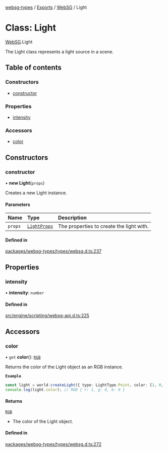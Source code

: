 [websg-types](../README.md) / [Exports](../modules.md) / [WebSG](../modules/WebSG.md) / Light

# Class: Light

[WebSG](../modules/WebSG.md).Light

The Light class represents a light source in a scene.

## Table of contents

### Constructors

- [constructor](WebSG.Light.md#constructor)

### Properties

- [intensity](WebSG.Light.md#intensity)

### Accessors

- [color](WebSG.Light.md#color)

## Constructors

### constructor

• **new Light**(`props`)

Creates a new Light instance.

#### Parameters

| Name | Type | Description |
| :------ | :------ | :------ |
| `props` | [`LightProps`](../interfaces/WebSG.LightProps.md) | The properties to create the light with. |

#### Defined in

[packages/websg-types/types/websg.d.ts:237](https://github.com/matrix-org/thirdroom/blob/53b6168d/packages/websg-types/types/websg.d.ts#L237)

## Properties

### intensity

• **intensity**: `number`

#### Defined in

[src/engine/scripting/websg-api.d.ts:225](https://github.com/matrix-org/thirdroom/blob/53b6168d/src/engine/scripting/websg-api.d.ts#L225)

## Accessors

### color

• `get` **color**(): [`RGB`](WebSG.RGB.md)

Returns the color of the Light object as an RGB instance.

**`Example`**

```ts
const light = world.createLight({ type: LightType.Point, color: [1, 0, 0] });
console.log(light.color); // RGB { r: 1, g: 0, b: 0 }
```

#### Returns

[`RGB`](WebSG.RGB.md)

- The color of the Light object.

#### Defined in

[packages/websg-types/types/websg.d.ts:272](https://github.com/matrix-org/thirdroom/blob/53b6168d/packages/websg-types/types/websg.d.ts#L272)
